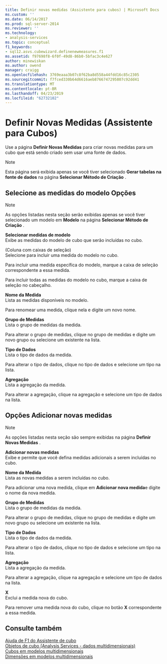 ```yaml
---
title: Definir novas medidas (Assistente para cubos) | Microsoft Docs
ms.custom: ''
ms.date: 06/14/2017
ms.prod: sql-server-2014
ms.reviewer: ''
ms.technology:
- analysis-services
ms.topic: conceptual
f1_keywords:
- sql12.asvs.cubewizard.definenewmeasures.f1
ms.assetid: f97698f8-6f0f-49d8-86b0-5bfac3c4e627
author: minewiskan
ms.author: owend
manager: craigg
ms.openlocfilehash: 3769eaaa3b07c8f62ba8d558a44fdd16c85c2305
ms.sourcegitcommit: f7fced330b64d6616aeb8766747295807c92dd41
ms.translationtype: MT
ms.contentlocale: pt-BR
ms.lasthandoff: 04/23/2019
ms.locfileid: "62732102"
---
```

# <a name="define-new-measures-cube-wizard"></a>Definir Novas Medidas (Assistente para Cubos)
  Use a página **Definir Novas Medidas** para criar novas medidas para um cubo que está sendo criado sem usar uma fonte de dados.  
  
> [!NOTE]  
>  Esta página será exibida apenas se você tiver selecionado **Gerar tabelas na fonte de dados** na página **Selecionar Método de Criação** .  
  
## <a name="select-measures-from-template-options"></a>Selecione as medidas do modelo Opções  
  
> [!NOTE]  
>  As opções listadas nesta seção serão exibidas apenas se você tiver selecionado um modelo em **Modelo** na página **Selecionar Método de Criação** .  
  
 **Selecionar medidas de modelo**  
 Exibe as medidas do modelo de cubo que serão incluídas no cubo.  
  
 (Coluna com caixas de seleção)  
 Selecione para incluir uma medida do modelo no cubo.  
  
 Para incluir uma medida específica do modelo, marque a caixa de seleção correspondente a essa medida.  
  
 Para incluir todas as medidas do modelo no cubo, marque a caixa de seleção no cabeçalho.  
  
 **Nome da Medida**  
 Lista as medidas disponíveis no modelo.  
  
 Para renomear uma medida, clique nela e digite um novo nome.  
  
 **Grupo de Medidas**  
 Lista o grupo de medidas da medida.  
  
 Para alterar o grupo de medidas, clique no grupo de medidas e digite um novo grupo ou selecione um existente na lista.  
  
 **Tipo de Dados**  
 Lista o tipo de dados da medida.  
  
 Para alterar o tipo de dados, clique no tipo de dados e selecione um tipo na lista.  
  
 **Agregação**  
 Lista a agregação da medida.  
  
 Para alterar a agregação, clique na agregação e selecione um tipo de dados na lista.  
  
## <a name="add-new-measures-options"></a>Opções Adicionar novas medidas  
  
> [!NOTE]  
>  As opções listadas nesta seção são sempre exibidas na página **Definir Novas Medidas** .  
  
 **Adicionar novas medidas**  
 Exibe e permite que você defina medidas adicionais a serem incluídas no cubo.  
  
 **Nome da Medida**  
 Lista as novas medidas a serem incluídas no cubo.  
  
 Para adicionar uma nova medida, clique em **Adicionar nova medida**e digite o nome da nova medida.  
  
 **Grupo de Medidas**  
 Lista o grupo de medidas da medida.  
  
 Para alterar o grupo de medidas, clique no grupo de medidas e digite um novo grupo ou selecione um existente na lista.  
  
 **Tipo de Dados**  
 Lista o tipo de dados da medida.  
  
 Para alterar o tipo de dados, clique no tipo de dados e selecione um tipo na lista.  
  
 **Agregação**  
 Lista a agregação da medida.  
  
 Para alterar a agregação, clique na agregação e selecione um tipo de dados na lista.  
  
 **X**  
 Exclui a medida nova do cubo.  
  
 Para remover uma medida nova do cubo, clique no botão **X** correspondente a essa medida.  
  
## <a name="see-also"></a>Consulte também  
 [Ajuda de F1 do Assistente de cubo](cube-wizard-f1-help.md)   
 [Objetos de cubo &#40;Analysis Services - dados multidimensionais&#41;](multidimensional-models-olap-logical-cube-objects/cube-objects-analysis-services-multidimensional-data.md)   
 [Cubos em modelos multidimensionais](multidimensional-models/cubes-in-multidimensional-models.md)   
 [Dimensões em modelos multidimensionais](multidimensional-models/dimensions-in-multidimensional-models.md)  
  
  
